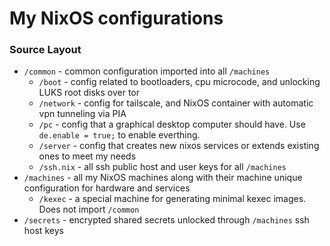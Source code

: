 # My NixOS configurations

### Source Layout
- `/common` - common configuration imported into all `/machines`
    - `/boot` - config related to bootloaders, cpu microcode, and unlocking LUKS root disks over tor
    - `/network` - config for tailscale, and NixOS container with automatic vpn tunneling via PIA
    - `/pc` - config that a graphical desktop computer should have. Use `de.enable = true;` to enable everthing.
    - `/server` - config that creates new nixos services or extends existing ones to meet my needs
    - `/ssh.nix` - all ssh public host and user keys for all `/machines`
- `/machines` - all my NixOS machines along with their machine unique configuration for hardware and services
    - `/kexec` - a special machine for generating minimal kexec images. Does not import `/common`
- `/secrets` - encrypted shared secrets unlocked through `/machines` ssh host keys
